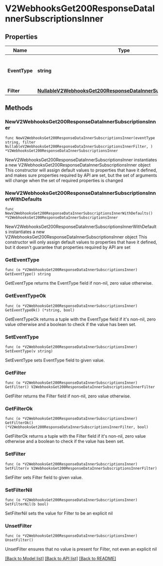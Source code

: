 # V2WebhooksGet200ResponseDataInnerSubscriptionsInner

## Properties

Name | Type | Description | Notes
------------ | ------------- | ------------- | -------------
**EventType** | **string** | Type of event the webhook is subscribed to. | 
**Filter** | [**NullableV2WebhooksGet200ResponseDataInnerSubscriptionsInnerFilter**](V2WebhooksGet200ResponseDataInnerSubscriptionsInnerFilter.md) |  | 

## Methods

### NewV2WebhooksGet200ResponseDataInnerSubscriptionsInner

`func NewV2WebhooksGet200ResponseDataInnerSubscriptionsInner(eventType string, filter NullableV2WebhooksGet200ResponseDataInnerSubscriptionsInnerFilter, ) *V2WebhooksGet200ResponseDataInnerSubscriptionsInner`

NewV2WebhooksGet200ResponseDataInnerSubscriptionsInner instantiates a new V2WebhooksGet200ResponseDataInnerSubscriptionsInner object
This constructor will assign default values to properties that have it defined,
and makes sure properties required by API are set, but the set of arguments
will change when the set of required properties is changed

### NewV2WebhooksGet200ResponseDataInnerSubscriptionsInnerWithDefaults

`func NewV2WebhooksGet200ResponseDataInnerSubscriptionsInnerWithDefaults() *V2WebhooksGet200ResponseDataInnerSubscriptionsInner`

NewV2WebhooksGet200ResponseDataInnerSubscriptionsInnerWithDefaults instantiates a new V2WebhooksGet200ResponseDataInnerSubscriptionsInner object
This constructor will only assign default values to properties that have it defined,
but it doesn't guarantee that properties required by API are set

### GetEventType

`func (o *V2WebhooksGet200ResponseDataInnerSubscriptionsInner) GetEventType() string`

GetEventType returns the EventType field if non-nil, zero value otherwise.

### GetEventTypeOk

`func (o *V2WebhooksGet200ResponseDataInnerSubscriptionsInner) GetEventTypeOk() (*string, bool)`

GetEventTypeOk returns a tuple with the EventType field if it's non-nil, zero value otherwise
and a boolean to check if the value has been set.

### SetEventType

`func (o *V2WebhooksGet200ResponseDataInnerSubscriptionsInner) SetEventType(v string)`

SetEventType sets EventType field to given value.


### GetFilter

`func (o *V2WebhooksGet200ResponseDataInnerSubscriptionsInner) GetFilter() V2WebhooksGet200ResponseDataInnerSubscriptionsInnerFilter`

GetFilter returns the Filter field if non-nil, zero value otherwise.

### GetFilterOk

`func (o *V2WebhooksGet200ResponseDataInnerSubscriptionsInner) GetFilterOk() (*V2WebhooksGet200ResponseDataInnerSubscriptionsInnerFilter, bool)`

GetFilterOk returns a tuple with the Filter field if it's non-nil, zero value otherwise
and a boolean to check if the value has been set.

### SetFilter

`func (o *V2WebhooksGet200ResponseDataInnerSubscriptionsInner) SetFilter(v V2WebhooksGet200ResponseDataInnerSubscriptionsInnerFilter)`

SetFilter sets Filter field to given value.


### SetFilterNil

`func (o *V2WebhooksGet200ResponseDataInnerSubscriptionsInner) SetFilterNil(b bool)`

 SetFilterNil sets the value for Filter to be an explicit nil

### UnsetFilter
`func (o *V2WebhooksGet200ResponseDataInnerSubscriptionsInner) UnsetFilter()`

UnsetFilter ensures that no value is present for Filter, not even an explicit nil

[[Back to Model list]](../README.md#documentation-for-models) [[Back to API list]](../README.md#documentation-for-api-endpoints) [[Back to README]](../README.md)



